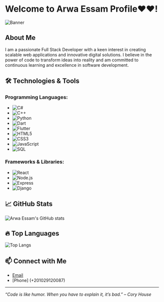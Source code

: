 # Welcome to Arwa Essam Profile❤️❤️!

![Banner](https://your-banner-image-link.com)

## About Me
I am a passionate Full Stack Developer with a keen interest in creating scalable web applications and innovative digital solutions. I believe in the power of code to transform ideas into reality and am committed to continuous learning and excellence in software development.

## 🛠️ Technologies & Tools

### Programming Languages:
- ![C#](https://img.shields.io/badge/-C%23-239120?style=flat&logo=c-sharp&logoColor=white)
- ![C++](https://img.shields.io/badge/-C++-00599C?style=flat&logo=cplusplus&logoColor=white)
- ![Python](https://img.shields.io/badge/-Python-3776AB?style=flat&logo=python&logoColor=white)
- ![Dart](https://img.shields.io/badge/-Dart-0175C2?style=flat&logo=dart&logoColor=white)
- ![Flutter](https://img.shields.io/badge/-Flutter-02569B?style=flat&logo=flutter&logoColor=white)
- ![HTML5](https://img.shields.io/badge/-HTML5-E34F26?style=flat&logo=html5&logoColor=white)
- ![CSS3](https://img.shields.io/badge/-CSS3-1572B6?style=flat&logo=css3&logoColor=white)
- ![JavaScript](https://img.shields.io/badge/-JavaScript-F7DF1E?style=flat&logo=javascript&logoColor=black)
- ![SQL](https://img.shields.io/badge/-SQL-4479A1?style=flat&logo=postgresql&logoColor=white)

### Frameworks & Libraries:
- ![React](https://img.shields.io/badge/-React-61DAFB?style=flat&logo=react&logoColor=white)
- ![Node.js](https://img.shields.io/badge/-Node.js-339933?style=flat&logo=nodedotjs&logoColor=white)
- ![Express](https://img.shields.io/badge/-Express-000000?style=flat&logo=express&logoColor=white)
- ![Django](https://img.shields.io/badge/-Django-092E20?style=flat&logo=django&logoColor=white)

## 📈 GitHub Stats
![Arwa Essam's GitHub stats](https://github-readme-stats.vercel.app/api?username=ArwaEssam2007&show_icons=true&theme=radical)

## 🔥 Top Languages
![Top Langs](https://github-readme-stats.vercel.app/api/top-langs/?username=ArwaEssam2007&layout=compact&theme=radical)

## 📫 Connect with Me
- [Email](mailto:arwaelhosany07@gmail.com)
- [Phone] (+201029120087)

---

_“Code is like humor. When you have to explain it, it’s bad.” – Cory House_
